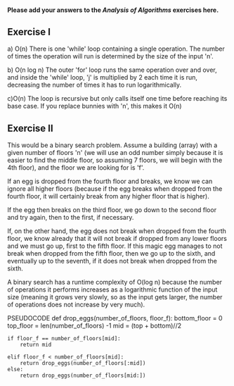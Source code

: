 #### Please add your answers to the ***Analysis of  Algorithms*** exercises here.

## Exercise I

a) O(n)
There is one 'while' loop containing a single operation. The number of times the operation will run is determined by the size of the input 'n'.

b) O(n log n)
The outer 'for' loop runs the same operation over and over, and inside the 'while' loop, 'j' is multiplied by 2 each time it is run, decreasing the number of times it has to run logarithmically.

c)O(n)
The loop is recursive but only calls itself one time before reaching its base case. If you replace bunnies with 'n', this makes it O(n) 

## Exercise II
This would be a binary search problem. Assume a building (array) with a given number of floors 'n' (we will use an odd number simply because it is easier to find the middle floor, so assuming 7 floors, we will begin with the 4th floor), and the floor we are looking for is 'f'.

If an egg is dropped from the fourth floor and breaks, we know we can ignore all higher floors (because if the egg breaks when dropped from the fourth floor, it will certainly break from any higher floor that is higher).

If the egg then breaks on the third floor, we go down to the second floor and try again, then to the first, if necessary.

If, on the other hand, the egg does not break when dropped from the fourth floor, we know already that it will not break if dropped from any lower floors and we must go up, first to the fifth floor. If this magic egg manages to not break when dropped from the fifth floor, then we go up to the sixth, and eventually up to the seventh, if it does not break when dropped from the sixth.

A binary search has a runtime complexity of O(log n) because the number of operations it performs increases as a logarithmic function of the input size (meaning it grows very slowly, so as the input gets larger, the number of operations does not increase by very much).

PSEUDOCODE
def drop_eggs(number_of_floors, floor_f):
    bottom_floor = 0
    top_floor = len(number_of_floors) -1
    mid = (top + bottom)//2

    if floor_f == number_of_floors[mid]:
        return mid
    
    elif floor_f < number_of_floors[mid]:
        return drop_eggs(number_of_floors[:mid])
    else:
        return drop_eggs(number_of_floors[mid:])


